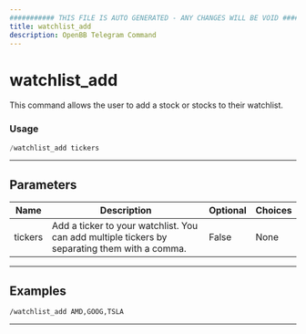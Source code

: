 ```yaml
---
########### THIS FILE IS AUTO GENERATED - ANY CHANGES WILL BE VOID ###########
title: watchlist_add
description: OpenBB Telegram Command
---
```


# watchlist_add

This command allows the user to add a stock or stocks to their watchlist.

### Usage

```python wordwrap
/watchlist_add tickers
```

---

## Parameters

| Name | Description | Optional | Choices |
| ---- | ----------- | -------- | ------- |
| tickers | Add a ticker to your watchlist. You can add multiple tickers by separating them with a comma. | False | None |


---

## Examples

```
/watchlist_add AMD,GOOG,TSLA
```
---

